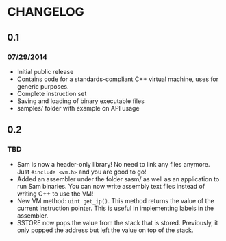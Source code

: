 # CHANGELOG

## 0.1
### 07/29/2014

* Initial public release
* Contains code for a standards-compliant C++ virtual machine, uses for generic purposes.
* Complete instruction set
* Saving and loading of binary executable files
* samples/ folder with example on API usage

## 0.2
### TBD

* Sam is now a header-only library! No need to link any files anymore. Just `#include <vm.h>` and you are good to go!
* Added an assembler under the folder sasm/ as well as an application to run Sam binaries. You can now write assembly text files instead of writing C++ to use the VM!
* New VM method: `uint get_ip()`. This method returns the value of the current instruction pointer. This is useful in implementing labels in the assembler.
* SSTORE now pops the value from the stack that is stored. Previously, it only popped the address but left the value on top of the stack.
